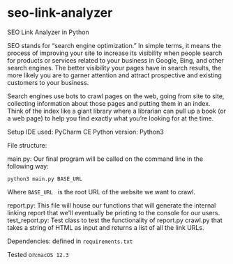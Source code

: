 # seo-link-analyzer
SEO Link Analyzer in Python

SEO stands for “search engine optimization.” In simple terms, it means the process of improving your site to increase its visibility when people search for products or services related to your business in Google, Bing, and other search engines. The better visibility your pages have in search results, the more likely you are to garner attention and attract prospective and existing customers to your business.

Search engines use bots to crawl pages on the web, going from site to site, collecting information about those pages and putting them in an index. Think of the index like a giant library where a librarian can pull up a book (or a web page) to help you find exactly what you’re looking for at the time.

Setup
IDE used: PyCharm CE 
Python version: Python3 

File structure:

main.py: Our final program will be called on the command line in the following way:
```
python3 main.py BASE_URL
```
Where ```BASE_URL ``` is the root URL of the website we want to crawl.

report.py: This file will house our functions that will generate the internal linking report 
that we'll eventually be printing to the console for our users. 
test_report.py: Test class to test the functionality of report.py 
crawl.py that takes a string of HTML as input and returns a list of all the link URLs.

Dependencies: defined in ```requirements.txt ```

Tested on:```macOS 12.3 ```
